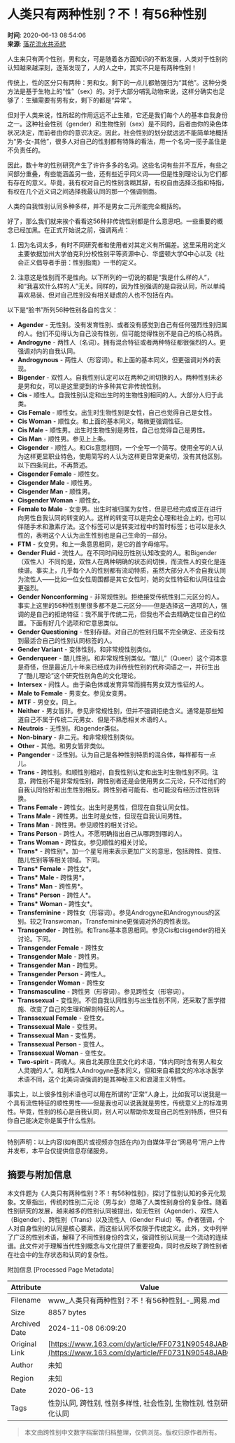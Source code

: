 # 人类只有两种性别？不！有56种性别

**时间**: 2020-06-13 08:54:06   
**来源**: [落花流水共添悲](https://www.163.com/dy/media/T1591533396944.html)  

人生来只有两个性别，男和女，可是随着各方面知识的不断发展，人类对于性别的认知越来越深刻，逐渐发现了，人的人之中，其实不只是有两种性别！

传统上，性的区分只有两种：男和女。剩下的一点儿都勉强归为“其他”。这种分类方法是基于生物上的“性”（sex）的。对于大部分哺乳动物来说，这样分确实也足够了：生殖需要有男有女，剩下的都是“异常”。

但对于人类来说，性所起的作用远远不止生殖，它还是我们每个人的基本自我身份之一。这种社会性别（gender）和生物性别（sex）是不同的，后者由你的染色体状况决定，而前者由你的意识决定。因此，社会性别的划分就远远不能简单地概括为“男-女-其他”，很多人对自己的性别都有特殊的看法，用一个名词一揽子盖住是不负责任的。

因此，数十年的性别研究产生了许许多多的名词。这些名词有些并不互斥，有些之间部分重叠，有些能涵盖另一些，还有些近乎同义词——但是性别理论认为它们都有存在的意义。毕竟，我有权对自己的性别含糊其辞，有权自由选择泛指和特指，有权在几个近义词之间选择我最认同的那一个强调侧面。

人类的自我性别认同多种多样，并不是男女二元所能完全概括的。

好了，那么我们就来挨个看看这56种非传统性别都是什么意思吧。一些重要的概念已经加黑。在正式开始说之前，强调两点：

1. 因为名词太多，有时不同研究者和使用者对其定义有所偏差。这里采用的定义主要依据加州大学伯克利分校性别平等资源中心、华盛顿大学Q中心以及《社会正义倡导者手册：性别指南》一书的定义。

2. 注意这是性别而不是性向。以下所列的一切说的都是“我是什么样的人”，和“我喜欢什么样的人”无关。同样的，因为性别强调的是自我认同，所以单纯喜欢易装、但对自己性别没有相关疑虑的人也不包括在内。

以下是“脸书”所列56种性别各自的含义：

- **Agender** - 无性别。没有发育性别、或者没有感觉到自己有任何强烈性别归属的人。他们不见得认为自己没有性别，但可能觉得性别不是自己的核心特质。
- **Androgyne** - 两性人（名词）。拥有混合特征或者两种特征都很强烈的人。更强调对内的自我认同。
- **Androgynous** - 两性人（形容词）。和上面的基本同义，但更强调对外的表现。
- **Bigender** - 双性人。自我性别认定可以在两种之间切换的人。两种性别未必是男和女，可以是这里提到的许多种其它非传统性别。
- **Cis** - 顺性人。自我性别认定和出生时的生物性别相同的人。大部分人归于此类。
- **Cis Female** - 顺性女。出生时生物性别是女性，自己也觉得自己是女性。
- **Cis Woman** - 顺性女。和上面的基本同义，略微更强调性征。
- **Cis Male** - 顺性男。出生时生物性别是男性，自己也觉得自己是男性。
- **Cis Man** - 顺性男。参见上上条。
- **Cisgender** - 顺性人。和Cis意思相同，一个全写一个简写。使用全写的人认为这样更显职业特色，使用简写的人认为这样更日常更亲切，没有其他区别。以下四条同此，不再赘述。
- **Cisgender Female** - 顺性女。
- **Cisgender Male** - 顺性男。
- **Cisgender Man** - 顺性男。
- **Cisgender Woman** - 顺性女。
- **Female to Male** - 女变男。出生时被归属为女性，但是已经完成或正在进行向男性自我认同的转变的人。这样的转变可以是完全心理和社会上的，也可以伴随手术和激素疗法。这个标签可以是转变过程中的暂时标签；也可以是永久性的，表明这个人认为出生性别也是自己生命的一部分。
- **FTM** - 女变男。和上一条意思相同，是它的首字母缩写。
- **Gender Fluid** - 流性人。在不同时间经历性别认知改变的人。和Bigender（双性人）不同的是，双性人在两种明确的状态间切换，而流性人的变化是连续谱。事实上，几乎每个人的性别都有流动特质，虽然大部分人不会自我认同为流性人——比如一位女性周围都是其它女性时，她的女性特征和认同往往会更强烈。
- **Gender Nonconforming** - 非常规性别。拒绝接受传统性别二元区分的人。事实上这里的56种性别里很多都不是二元区分——但是选择这一选项的人，强调的是自己的拒绝特征：我不属于传统二元，但我也不会去精确定位自己的位置。下面有好几个选项和它意思类似。
- **Gender Questioning** - 性别存疑。对自己的性别归属不完全确定、还没有找到最适合自己的性别认同标签的人。
- **Gender Variant** - 变体性别。和非常规性别类似。
- **Genderqueer** - 酷儿性别。和非常规性别类似。“酷儿”（Queer）这个词本意是奇怪，但是最近几十年来已经成为非传统性别的代称词语之一，并衍生出了“酷儿理论”这个研究性别角色的文化理论。
- **Intersex** - 间性人。由于染色体或发育异常而拥有男女双方性征的人。
- **Male to Female** - 男变女。参见女变男。
- **MTF** - 男变女。同上。
- **Neither** - 男女皆非。参见非常规性别，但并不强调拒绝含义。通常是那些知道自己不属于传统二元男女、但是不熟悉相关术语的人。
- **Neutrois** - 无性别。和agender类似。
- **Non-binary** - 非二元。和非常规性别类似。
- **Other** - 其他。和男女皆非类似。
- **Pangender** - 泛性别。认为自己是各种性别特质的混合体，每样都有一点儿。
- **Trans** - 跨性别。和顺性别相对，自我性别认定和出生时生物性别不同。注意，跨性别不是非常规性别，跨性别者还是会使用男女二元论，只不过他们的自我认同恰好和出生性别相反。跨性别者可能有、也可能没有经历过性别转换。
- **Trans Female** - 跨性女。出生时是男性，但现在自我认同女性。
- **Trans Male** - 跨性男。出生时是女性，但现在自我认同男性。
- **Trans Man** - 跨性男。参见顺性的相关讨论。
- **Trans Person** - 跨性人。不愿明确指出自己从哪跨到哪的人。
- **Trans Woman** - 跨性女。参见顺性的相关讨论。
- **Trans\*** - 跨性别\*。加一个星号用来表示更加广义的意思，包括跨性、变性、酷儿性别等等相关领域。下同。
- **Trans\* Female** - 跨性女\*。
- **Trans\* Male** - 跨性男\*。
- **Trans\* Man** - 跨性男\*。
- **Trans\* Person** - 跨性人\*。
- **Trans\* Woman** - 跨性女\*。
- **Transfeminine** - 跨性女（形容词）。参见Androgyne和Androgynous的区别。较之Transwoman，Transfeminine更强调对外的跨性表现。
- **Transgender** - 跨性别。和Trans基本意思相同。参见Cis和cisgender的相关讨论。下同。
- **Transgender Female** - 跨性女
- **Transgender Male** - 跨性男。
- **Transgender Man** - 跨性男。
- **Transgender Person** - 跨性人。
- **Transgender Woman** - 跨性女
- **Transmasculine** - 跨性男（形容词）。参见跨性女（形容词）。
- **Transsexual** - 变性别。不但自我认同性别与出生性别不同，还采取了医学措施、改变了自己的生理和解剖特征的人。
- **Transsexual Female** - 变性女。
- **Transsexual Male** - 变性男。
- **Transsexual Man** - 变性男。
- **Transsexual Person** - 变性人。
- **Transsexual Woman** - 变性女。
- **Two-spirit** - 两魂人。来自北美原住民文化的术语，“体内同时含有男人和女人灵魂的人”。和两性人Androgyne基本同义，但和来自希腊文的冷冰冰医学术语不同，这个北美词语强调的是其神秘主义和浪漫主义特性。

事实上，以上很多性别术语也可以用在所谓的“正常”人身上，比如我可以说我是一个具有流性特征的顺性男性——但是我也可以说我就是男性，传统意义上的标准男性。毕竟，性别的核心是自我认同，别人可以帮助你发现自己的性别特质，但只有你自己能决定你是属于什么性别。

---

特别声明：以上内容(如有图片或视频亦包括在内)为自媒体平台“网易号”用户上传并发布，本平台仅提供信息存储服务。

## 摘要与附加信息

<!-- tcd_abstract -->
本文件题为《人类只有两种性别？不！有56种性别》，探讨了性别认知的多元化现象。文章指出，传统的性别二元论（男与女）忽略了人类性别身份的复杂性。随着性别研究的发展，越来越多的性别认同被提出，如无性别（Agender）、双性人（Bigender）、跨性别（Trans）以及流性人（Gender Fluid）等。作者强调，个人对自身性别的认同是核心要素，而这些认同不仅限于传统定义。此外，文中列举了广泛的性别术语，解释了不同性别身份的含义，强调性别认同是一个流动的连续谱。此文件对于理解当代性别概念与文化提供了重要视角，同时也反映了跨性别者在社会中的生存状态和认同的复杂性。
<!-- tcd_abstract_end -->

附加信息 [Processed Page Metadata]

| Attribute       | Value                                  |
|-----------------|----------------------------------------|
| Filename        | www_人类只有两种性别？不！有56种性别_-_网易.md                             |
| Size            | 8857 bytes                           |
| Archived Date   | 2024-11-08 06:09:20                             |
| Original Link   | [https://www.163.com/dy/article/FF0731N90548JABQ.html](https://www.163.com/dy/article/FF0731N90548JABQ.html)                       |
| Author          | 未知                               |
| Region          | 未知                               |
| Date            | 2020-06-13                                 |
| Tags            | 性别认同, 跨性别, 性别多样性, 社会性别, 生物性别, 性别研究, 文化认同                                 |
>
> 本文由跨性别中文数字档案馆归档整理，仅供浏览。版权归原作者所有。
>